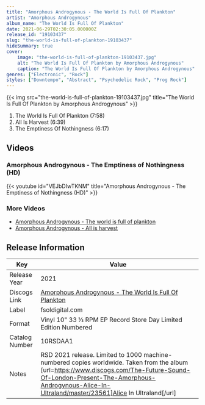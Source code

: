 ```yaml
---
title: "Amorphous Androgynous - The World Is Full Of Plankton"
artist: "Amorphous Androgynous"
album_name: "The World Is Full Of Plankton"
date: 2021-06-29T02:30:05.000000Z
release_id: "19103437"
slug: "the-world-is-full-of-plankton-19103437"
hideSummary: true
cover:
    image: "the-world-is-full-of-plankton-19103437.jpg"
    alt: "The World Is Full Of Plankton by Amorphous Androgynous"
    caption: "The World Is Full Of Plankton by Amorphous Androgynous"
genres: ["Electronic", "Rock"]
styles: ["Downtempo", "Abstract", "Psychedelic Rock", "Prog Rock"]
---
```


{{< img src="the-world-is-full-of-plankton-19103437.jpg" title="The World Is Full Of Plankton by Amorphous Androgynous" >}}

<!-- section break -->

1. The World Is Full Of Plankton (7:58)
2. All Is Harvest (6:39)
3. The Emptiness Of Nothingness (6:17)

<!-- section break -->




## Videos
### Amorphous Androgynous - The Emptiness of Nothingness (HD)
{{< youtube id="VEJbDIwTKNM" title="Amorphous Androgynous - The Emptiness of Nothingness (HD)" >}}<br>

### More Videos

- [Amorphous Androgynous - The world is full of plankton](https://www.youtube.com/watch?v=aEdJGBa9gfs)
- [Amorphous Androgynous - All is harvest](https://www.youtube.com/watch?v=33pWNJ38kXk)


## Release Information
|  Key           | Value                                                |
| ---------------| ---------------------------------------------------- |
| Release Year   | 2021                                   |
| Discogs Link   | [Amorphous Androgynous - The World Is Full Of Plankton](https://www.discogs.com/release/19103437-The-Amorphous-Androgynous-The-World-Is-Full-Of-Plankton) |
| Label          | fsoldigital.com |
| Format         | Vinyl 10" 33 ⅓ RPM EP Record Store Day Limited Edition Numbered |
| Catalog Number | 10RSDAA1 |
| Notes | RSD 2021 release. Limited to 1000 machine-numbered copies worldwide.  Taken from the album [url=https://www.discogs.com/The-Future-Sound-Of-London-Present-The-Amorphous-Androgynous-Alice-In-Ultraland/master/23561]Alice In Ultraland[/url] |